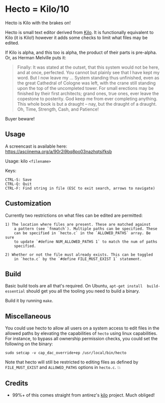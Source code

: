 Hecto = Kilo/10
===============

Hecto is Kilo with the brakes on!

Hecto is small text editor derived from [Kilo](https://github.com/antirez/kilo). It is functionally
equivalent to Kilo (it is Kilo!) however it adds some checks to limit what
files may be edited. 

If Kilo is alpha, and this too is alpha, the product of their parts is 
pre-alpha. Or, as Herman Melville puts it:

> Finally: It was stated at the outset, that this system would not be here, 
> and at once, perfected. You cannot but plainly see that I have kept 
> my word. But I now leave my ... System standing thus unfinished, even 
> as the great Cathedral of Cologne was left, with the crane still standing 
> upon the top of the uncompleted tower. For small erections may be finished 
> by their first architects; grand ones, true ones, ever leave the 
> copestone to posterity. God keep me from ever completing anything. 
> This whole book is but a draught – nay, but the draught of a draught. 
> Oh, Time, Strength, Cash, and Patience!

Buyer beware!


Usage
-----

A screencast is available here: https://asciinema.org/a/90r2i9bq8po03nazhqtsifksb

Usage: kilo `<filename>`

Keys:

    CTRL-S: Save
    CTRL-Q: Quit
    CTRL-F: Find string in file (ESC to exit search, arrows to navigate)


Customization
-------------
Currently two restrictions on what files can be edited are permitted:

    1) The location where files are present. These are matched against 
        a pattern (see `fnmatch`). Multiple paths can be specified. These
        can be specified in `hecto.c` in the `ALLOWED_PATHS` array. Be sure
        to update `#define NUM_ALLOWED_PATHS 1` to match the num of paths
        specified.

    2) Whether or not the file must already exists. This can be toggled 
        in `hecto.c` by the `#define FILE_MUST_EXIST 1` statement.


Build
-----
Basic build tools are all that's required. On Ubuntu, `apt-get install 
build-essential` should get you all the tooling you need to build a 
binary.

Build it by running `make`.


Miscellaneous
-------------
You could use hecto to allow all users on a system access to edit files
in the allowed paths by elevating the capabilities of `hecto` using linux
capabilities. For instance, to bypass all ownership permission checks, you 
could set the following on the binary:

```
sudo setcap -v cap_dac_override+ep /usr/local/bin/hecto
```

Note that hecto will still be restricted to editing files as defined by
`FILE_MUST_EXIST` and `ALLOWED_PATHS` options in `hecto.c`. :boom:

Credits
-------
* 99%+ of this comes straight from antirez's [kilo](https://github.com/antirez/kilo) project.
    Much obliged!
